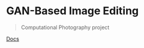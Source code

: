# GAN-Based Image Editing
> Computational Photography project

[Docs](https://bitshrine.github.io/EditGAN/#/)
